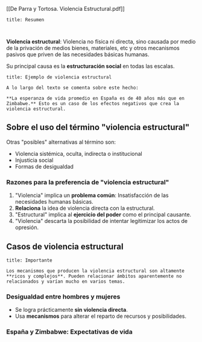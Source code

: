 [[De Parra y Tortosa. Violencia Estructural.pdf]]

```ad-summary
title: Resumen



```

**Violencia estructural**: Violencia no física ni directa, sino causada por medio de la privación de medios bienes, materiales, etc y otros mecanismos pasivos que priven de las necesidades básicas humanas.

Su principal causa es la **estructuración social** en todas las escalas.

```ad-example
title: Ejemplo de violencia estructural

A lo largo del texto se comenta sobre este hecho:

**La esperanza de vida promedio en España es de 40 años más que en Zimbabwe.** Esto es un caso de los efectos negativos que crea la violencia estructural.

```

## Sobre el uso del término "violencia estructural"

Otras "posibles" alternativas al término son:

- Violencia sistémica, oculta, indirecta o institucional
- Injusticia social
- Formas de desigualdad

### Razones para la preferencia de "violencia estructural"

1. "Violencia" implica un **problema común**: Insatisfacción de las necesidades humanas básicas.
2. **Relaciona** la idea de violencia directa con la estructural.
3. "Estructural" implica al **ejercicio del poder** como el principal causante.
4. "Violencia" descarta la posibilidad de intentar legitimizar los actos de opresión.

## Casos de violencia estructural

```ad-important
title: Importante

Los mecanismos que producen la violencia estructural son altamente **ricos y complejos**. Pueden relacionar ámbitos aparentemente no relacionados y varían mucho en varios temas.

```

### Desigualdad entre hombres y mujeres

- Se logra prácticamente **sin violencia directa**.
- Usa **mecanismos** para alterar el reparto de recursos y posibilidades.

### España y Zimbabwe: Expectativas de vida

